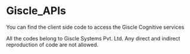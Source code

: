 # Giscle_APIs
You can find the client side code to access the Giscle Cognitive services


All the codes belong to Giscle Systems Pvt. Ltd. 
Any direct and indirect reproduction of code are not allowed. 
